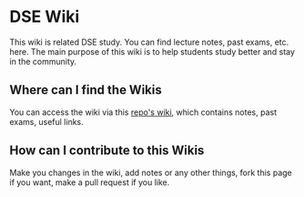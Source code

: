 # DSE Wiki

This wiki is related DSE study. You can find lecture notes, past exams, etc. here. The main purpose of this wiki is to help students study better and stay in the community.

## Where can I find the Wikis

You can access the wiki via this [repo's wiki](https://github.com/ostoc/dsewiki/wiki), which contains notes, past exams, useful links.

## How can I contribute to this Wikis

Make you changes in the wiki, add notes or any other things, fork this page if you want, make a pull request if you like.



